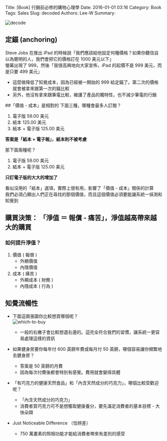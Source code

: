 Title: [Book] 行銷前必修的購物心理學
Date: 2016-01-01 03:16
Category: Book
Tags: Sales
Slug: decoded
Authors: Lee-W
Summary: 

![decode](http://im1.book.com.tw/image/getImage?i=http://www.books.com.tw/img/001/061/88/0010618819.jpg&v=529dcf77&w=348&h=348)

<!--more-->

## 定錨 (anchoring)
Steve Jobs 在推出 iPad 的時候說「我們應該給他設定何種價格？如果你聽信自以為聰明的人，我們會把它的價格訂在 1000 美元以下」  
螢幕出現了 999，然後「我很高興地向大家宣佈，iPad 的起價不是 999 美元，而是只要 499 美元」  

- 這麼做降低了知覺成本，因為已經被一開始的 999 給定錨了。第二次的價格就會被拿來跟第一次的錨比較
- 另外，他沒有拿來跟筆電比較，維護了產品的獨特性，也不減少筆電的行銷

##「價值 - 成本」是相對的
下面三種，哪種會最多人訂閱？  
1. 電子版  	 59.00 美元  
2. 紙本 		125.00 美元   
3. 紙本 + 電子版 125.00 美元  

**答案是「紙本 + 電子報」，紙本則不被考慮**

那下面兩種呢？  
1. 電子版		59.00 美元  
2. 紙本 + 電子版 125.00 美元
	
**只訂電子版的大大的增加了**

看似沒用的「紙本」選項，實際上很有用，影響了「價值 - 成本」關係的計算  
我們必須凸顯出人們正在尋找的那個價值，而且這個價值必須要能讓系統一偵測和知覺到

## 購買決策： 「淨值 ＝ 報償 - 痛苦」，淨值越高帶來越大的購買
### 如何提升淨值？  

1. 價值 ( 報償 )
	- 外顯價值
	- 內隱價值
2. 成本 ( 痛苦 )
	- 外顯成本 ( 財務 )
	- 內隱成本 ( 行為 )

## 知覺流暢性
- 下面這兩張圖你比較想買哪個呢？  
![which-to-buy](http://dalli1xpb6z64.cloudfront.net/content/jcr/38/6/988/F6.large.jpg) 

	- 一般的右撇子會比較想選右邊的。這完全符合我們的習慣，讓系統一更容易處理這樣的資訊

- 如果健身房要你每年付 600 英鎊年費或每月付 50 英鎊，哪個容易讓你頻繁地去健身房？
	- 答案是 50 英鎊的月費
	- 因為每次付費後都會特別有感覺。費用就會變得具體

- 「有巧克力的健康天然食品」和「內含天然成分的巧克力」，哪個比較受歡迎呢？
	- 「內含天然成分的巧克力」
	- 消費者買巧克力可不是想獲取健康養分，要先滿足消費者的基本目標 - 大快朵頤

- Just Noticeable Difference （恰辨差）
	- 750 萬畫素的照相功能才能給消費者帶來有差別的感受 